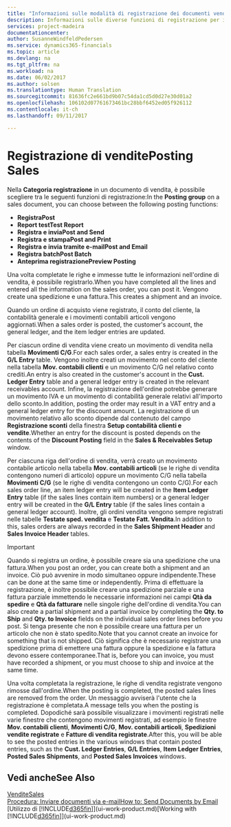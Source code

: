 ```yaml
---
title: "Informazioni sulle modalità di registrazione dei documenti vendita | Documenti Microsoft"
description: Informazioni sulle diverse funzioni di registrazione per i documenti di vendita.
services: project-madeira
documentationcenter: 
author: SusanneWindfeldPedersen
ms.service: dynamics365-financials
ms.topic: article
ms.devlang: na
ms.tgt_pltfrm: na
ms.workload: na
ms.date: 06/02/2017
ms.author: solsen
ms.translationtype: Human Translation
ms.sourcegitcommit: 81636fc2e661bd9b07c54da1cd5d0d27e30d01a2
ms.openlocfilehash: 106102d07761673461bc28bbf6452ed05f926112
ms.contentlocale: it-ch
ms.lasthandoff: 09/11/2017

---
```

# <a name="posting-sales"></a><span data-ttu-id="e1c1f-103">Registrazione di vendite</span><span class="sxs-lookup"><span data-stu-id="e1c1f-103">Posting Sales</span></span>
<span data-ttu-id="e1c1f-104">Nella **Categoria registrazione** in un documento di vendita, è possibile scegliere tra le seguenti funzioni di registrazione:</span><span class="sxs-lookup"><span data-stu-id="e1c1f-104">In the **Posting group** on a sales document, you can choose between the following posting functions:</span></span>

* <span data-ttu-id="e1c1f-105">**Registra**</span><span class="sxs-lookup"><span data-stu-id="e1c1f-105">**Post**</span></span>
* <span data-ttu-id="e1c1f-106">**Report test**</span><span class="sxs-lookup"><span data-stu-id="e1c1f-106">**Test Report**</span></span>
* <span data-ttu-id="e1c1f-107">**Registra e invia**</span><span class="sxs-lookup"><span data-stu-id="e1c1f-107">**Post and Send**</span></span>
* <span data-ttu-id="e1c1f-108">**Registra e stampa**</span><span class="sxs-lookup"><span data-stu-id="e1c1f-108">**Post and Print**</span></span>
* <span data-ttu-id="e1c1f-109">**Registra e invia tramite e-mail**</span><span class="sxs-lookup"><span data-stu-id="e1c1f-109">**Post and Email**</span></span>
* <span data-ttu-id="e1c1f-110">**Registra batch**</span><span class="sxs-lookup"><span data-stu-id="e1c1f-110">**Post Batch**</span></span>
* <span data-ttu-id="e1c1f-111">**Anteprima registrazione**</span><span class="sxs-lookup"><span data-stu-id="e1c1f-111">**Preview Posting**</span></span>

<span data-ttu-id="e1c1f-112">Una volta completate le righe e immesse tutte le informazioni nell'ordine di vendita, è possibile registrarlo.</span><span class="sxs-lookup"><span data-stu-id="e1c1f-112">When you have completed all the lines and entered all the information on the sales order, you can post it.</span></span> <span data-ttu-id="e1c1f-113">Vengono create una spedizione e una fattura.</span><span class="sxs-lookup"><span data-stu-id="e1c1f-113">This creates a shipment and an invoice.</span></span>

<span data-ttu-id="e1c1f-114">Quando un ordine di acquisto viene registrato, il conto del cliente, la contabilità generale e i movimenti contabili articoli vengono aggiornati.</span><span class="sxs-lookup"><span data-stu-id="e1c1f-114">When a sales order is posted, the customer's account, the general ledger, and the item ledger entries are updated.</span></span>

<span data-ttu-id="e1c1f-115">Per ciascun ordine di vendita viene creato un movimento di vendita nella tabella **Movimenti C/G**.</span><span class="sxs-lookup"><span data-stu-id="e1c1f-115">For each sales order, a sales entry is created in the **G/L Entry** table.</span></span> <span data-ttu-id="e1c1f-116">Vengono inoltre creati un movimento nel conto del cliente nella tabella **Mov. contabili clienti** e un movimento C/G nel relativo conto crediti.</span><span class="sxs-lookup"><span data-stu-id="e1c1f-116">An entry is also created in the customer's account in the **Cust. Ledger Entry** table and a general ledger entry is created in the relevant receivables account.</span></span> <span data-ttu-id="e1c1f-117">Infine, la registrazione dell'ordine potrebbe generare un movimento IVA e un movimento di contabilità generale relativi all'importo dello sconto.</span><span class="sxs-lookup"><span data-stu-id="e1c1f-117">In addition, posting the order may result in a VAT entry and a general ledger entry for the discount amount.</span></span> <span data-ttu-id="e1c1f-118">La registrazione di un movimento relativo allo sconto dipende dal contenuto del campo **Registrazione sconti** della finestra **Setup contabilità clienti e vendite**.</span><span class="sxs-lookup"><span data-stu-id="e1c1f-118">Whether an entry for the discount is posted depends on the contents of the **Discount Posting** field in the **Sales & Receivables Setup** window.</span></span>

<span data-ttu-id="e1c1f-119">Per ciascuna riga dell'ordine di vendita, verrà creato un movimento contabile articolo nella tabella **Mov. contabili articoli** (se le righe di vendita contengono numeri di articolo) oppure un movimento C/G nella tabella **Movimenti C/G** (se le righe di vendita contengono un conto C/G).</span><span class="sxs-lookup"><span data-stu-id="e1c1f-119">For each sales order line, an item ledger entry will be created in the **Item Ledger Entry** table (if the sales lines contain item numbers) or a general ledger entry will be created in the **G/L Entry** table (if the sales lines contain a general ledger account).</span></span> <span data-ttu-id="e1c1f-120">Inoltre, gli ordini vendita vengono sempre registrati nelle tabelle **Testate sped. vendita** e **Testate Fatt. Vendita**.</span><span class="sxs-lookup"><span data-stu-id="e1c1f-120">In addition to this, sales orders are always recorded in the **Sales Shipment Header** and **Sales Invoice Header** tables.</span></span>

> [!IMPORTANT]  
>   <span data-ttu-id="e1c1f-121">Quando si registra un ordine, è possibile creare sia una spedizione che una fattura.</span><span class="sxs-lookup"><span data-stu-id="e1c1f-121">When you post an order, you can create both a shipment and an invoice.</span></span> <span data-ttu-id="e1c1f-122">Ciò può avvenire in modo simultaneo oppure indipendente.</span><span class="sxs-lookup"><span data-stu-id="e1c1f-122">These can be done at the same time or independently.</span></span> <span data-ttu-id="e1c1f-123">Prima di effettuare la registrazione, è inoltre possibile creare una spedizione parziale e una fattura parziale immettendo le necessarie informazioni nei campi **Qtà da spedire** e **Qtà da fatturare** nelle singole righe dell'ordine di vendita.</span><span class="sxs-lookup"><span data-stu-id="e1c1f-123">You can also create a partial shipment and a partial invoice by completing the **Qty. to Ship** and **Qty. to Invoice** fields on the individual sales order lines before you post.</span></span> <span data-ttu-id="e1c1f-124">Si tenga presente che non è possibile creare una fattura per un articolo che non è stato spedito.</span><span class="sxs-lookup"><span data-stu-id="e1c1f-124">Note that you cannot create an invoice for something that is not shipped.</span></span> <span data-ttu-id="e1c1f-125">Ciò significa che è necessario registrare una spedizione prima di emettere una fattura oppure la spedizione e la fattura devono essere contemporanee.</span><span class="sxs-lookup"><span data-stu-id="e1c1f-125">That is, before you can invoice, you must have recorded a shipment, or you must choose to ship and invoice at the same time.</span></span>

<span data-ttu-id="e1c1f-126">Una volta completata la registrazione, le righe di vendita registrate vengono rimosse dall'ordine.</span><span class="sxs-lookup"><span data-stu-id="e1c1f-126">When the posting is completed, the posted sales lines are removed from the order.</span></span> <span data-ttu-id="e1c1f-127">Un messaggio avviserà l'utente che la registrazione è completata.</span><span class="sxs-lookup"><span data-stu-id="e1c1f-127">A message tells you when the posting is completed.</span></span> <span data-ttu-id="e1c1f-128">Dopodiché sarà possibile visualizzare i movimenti registrati nelle varie finestre che contengono movimenti registrati, ad esempio le finestre **Mov. contabili clienti**, **Movimenti C/G**, **Mov. contabili articoli**, **Spedizioni vendite registrate** e **Fatture di vendita registrate**.</span><span class="sxs-lookup"><span data-stu-id="e1c1f-128">After this, you will be able to see the posted entries in the various windows that contain posted entries, such as the **Cust. Ledger Entries**, **G/L Entries**, **Item Ledger Entries**, **Posted Sales Shipments**, and **Posted Sales Invoices** windows.</span></span>

## <a name="see-also"></a><span data-ttu-id="e1c1f-129">Vedi anche</span><span class="sxs-lookup"><span data-stu-id="e1c1f-129">See Also</span></span>
[<span data-ttu-id="e1c1f-130">Vendite</span><span class="sxs-lookup"><span data-stu-id="e1c1f-130">Sales</span></span>](sales-manage-sales.md)  
[<span data-ttu-id="e1c1f-131">Procedura: Inviare documenti via e-mail</span><span class="sxs-lookup"><span data-stu-id="e1c1f-131">How to: Send Documents by Email</span></span>](ui-how-send-documents-email.md)  
<span data-ttu-id="e1c1f-132">[Utilizzo di [!INCLUDE[d365fin](includes/d365fin_md.md)]](ui-work-product.md)</span><span class="sxs-lookup"><span data-stu-id="e1c1f-132">[Working with [!INCLUDE[d365fin](includes/d365fin_md.md)]](ui-work-product.md)</span></span>


